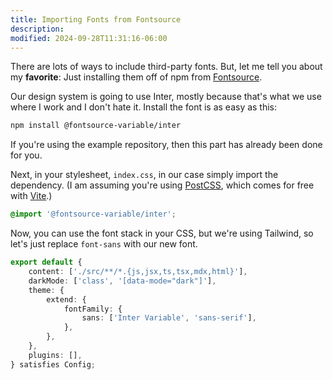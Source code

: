 ```yaml
---
title: Importing Fonts from Fontsource
description:
modified: 2024-09-28T11:31:16-06:00
---
```


There are lots of ways to include third-party fonts. But, let me tell you about my **favorite**: Just installing them off of npm from [Fontsource](https://fontsource.org).

Our design system is going to use Inter, mostly because that's what we use where I work and I don't hate it. Install the font is as easy as this:

```sh
npm install @fontsource-variable/inter
```

If you're using the example repository, then this part has already been done for you.

Next, in your stylesheet, `index.css`, in our case simply import the dependency. (I am assuming you're using [PostCSS](https://postcss.org/), which comes for free with [Vite](https://vite.dev).)

```css
@import '@fontsource-variable/inter';
```

Now, you can use the font stack in your CSS, but we're using Tailwind, so let's just replace `font-sans` with our new font.

```ts
export default {
	content: ['./src/**/*.{js,jsx,ts,tsx,mdx,html}'],
	darkMode: ['class', '[data-mode="dark"]'],
	theme: {
		extend: {
			fontFamily: {
				sans: ['Inter Variable', 'sans-serif'],
			},
		},
	},
	plugins: [],
} satisfies Config;
```

